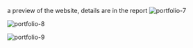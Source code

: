 a preview of the website, details are in the report
![portfolio-7](https://github.com/DarrenFar/KYN/assets/136566606/58e23877-b0df-4670-951a-ab80c830b9cd)

![portfolio-8](https://github.com/DarrenFar/KYN/assets/136566606/09aeda06-18b0-4b1a-9247-4d27a2840ce7)

![portfolio-9](https://github.com/DarrenFar/KYN/assets/136566606/a1173704-14c2-43c5-bc3e-fe28f5f5b9fe)

